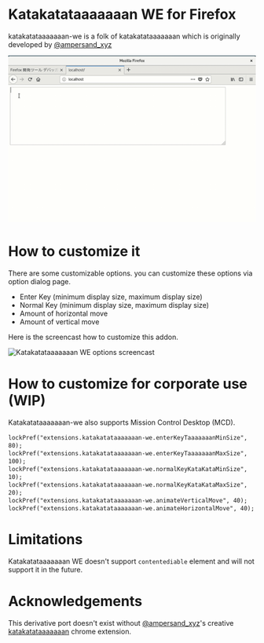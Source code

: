 # Katakatataaaaaaan WE for Firefox

katakatataaaaaaan-we is a folk of katakatataaaaaaan which is originally developed by [@ampersand_xyz](https://twitter.com/ampersand_xyz)

![Katakatataaaaaaan WE screencast](https://raw.githubusercontent.com/kenhys/katakatataaaaaaan-we/master/examples/katakatataaaaaaan-we.gif)

# How to customize it

There are some customizable options. you can customize these options via option dialog page.

* Enter Key (minimum display size, maximum display size)
* Normal Key (minimum display size, maximum display size)
* Amount of horizontal move
* Amount of vertical move

Here is the screencast how to customize this addon.

![Katakatataaaaaaan WE options screencast](https://raw.githubusercontent.com/kenhys/katakatataaaaaaan-we/master/examples/katakatataaaaaaan-we-options.gif)

# How to customize for corporate use (WIP)

Katakatataaaaaaan-we also supports Mission Control Desktop (MCD).

```
lockPref("extensions.katakatataaaaaaan-we.enterKeyTaaaaaaanMinSize", 80);
lockPref("extensions.katakatataaaaaaan-we.enterKeyTaaaaaaanMaxSize", 100);
lockPref("extensions.katakatataaaaaaan-we.normalKeyKataKataMinSize", 10);
lockPref("extensions.katakatataaaaaaan-we.normalKeyKataKataMaxSize", 20);
lockPref("extensions.katakatataaaaaaan-we.animateVerticalMove", 40);
lockPref("extensions.katakatataaaaaaan-we.animateHorizontalMove", 40);
```

# Limitations

Katakatataaaaaaan WE doesn't support `contentediable` element and will not support it in the future.

# Acknowledgements

This derivative port doesn't exist without [@ampersand_xyz](https://twitter.com/ampersand_xyz)'s creative [katakatataaaaaaan](https://chrome.google.com/webstore/detail/katakatataaaaaaan/piapcmegjmiehfijbnafacnpmgkjnkhp?hl=ja) chrome extension.
